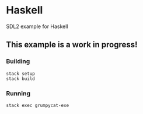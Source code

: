 # Haskell

SDL2 example for Haskell

## This example is a work in progress!

### Building

    stack setup
    stack build

### Running

    stack exec grumpycat-exe
